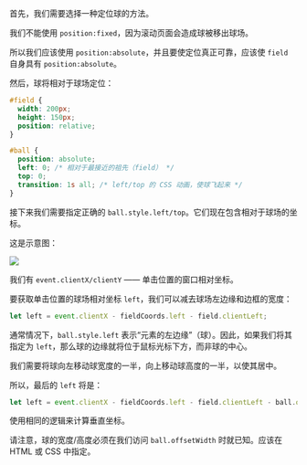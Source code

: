 
首先，我们需要选择一种定位球的方法。

我们不能使用 `position:fixed`，因为滚动页面会造成球被移出球场。

所以我们应该使用 `position:absolute`，并且要使定位真正可靠，应该使 `field` 自身具有 `position:absolute`。

然后，球将相对于球场定位：

```css
#field {
  width: 200px;
  height: 150px;
  position: relative;
}

#ball {
  position: absolute;
  left: 0; /* 相对于最接近的祖先（field） */
  top: 0;
  transition: 1s all; /* left/top 的 CSS 动画，使球飞起来 */
}
```

接下来我们需要指定正确的 `ball.style.left/top`。它们现在包含相对于球场的坐标。

这是示意图：

![](move-ball-coords.svg)

我们有 `event.clientX/clientY` —— 单击位置的窗口相对坐标。

要获取单击位置的球场相对坐标 `left`，我们可以减去球场左边缘和边框的宽度：

```js
let left = event.clientX - fieldCoords.left - field.clientLeft;
```

通常情况下，`ball.style.left` 表示“元素的左边缘”（球）。因此，如果我们将其指定为 `left`，那么球的边缘就将位于鼠标光标下方，而非球的中心。

我们需要将球向左移动球宽度的一半，向上移动球高度的一半，以使其居中。

所以，最后的 `left` 将是：

```js
let left = event.clientX - fieldCoords.left - field.clientLeft - ball.offsetWidth/2;
```

使用相同的逻辑来计算垂直坐标。

请注意，球的宽度/高度必须在我们访问 `ball.offsetWidth` 时就已知。应该在 HTML 或 CSS 中指定。
